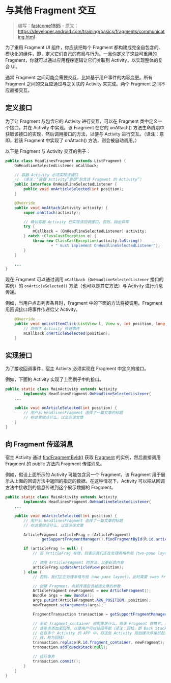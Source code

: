 # 与其他 Fragment 交互

> 编写：[fastcome1985] - 原文：<https://developer.android.com/training/basics/fragments/communicating.html>

为了重用 Fragment UI 组件，你应该把每个 Fragment 都构建成完全自包含的、模块化的组件，即，定义它们自己的布局与行为。一旦你定义了这些可重用的 Fragment，你就可以通过应用程序逻辑让它们关联到 Activity，以实现整体的复合 UI。

通常 Fragment 之间可能会需要交互，比如基于用户事件的内容变更。所有 Fragment 之间的交互应通过与之关联的 Activity 来完成。两个 Fragment 之间不应直接交互。

## 定义接口

为了让 Fragment 与包含它的 Activity 进行交互，可以在 Fragment 类中定义一个接口，并在 Activity 中实现。该 Fragment 在它的 onAttach() 方法生命周期中获取该接口的实现，然后调用接口的方法，以便与 Activity 进行交互。（译注：意即，若该 Fragment 中实现了 onAttach() 方法，则会被自动调用。）

以下是 Fragment 与 Activity 交互的例子：

```java
public class HeadlinesFragment extends ListFragment {
    OnHeadlineSelectedListener mCallback;

    // 容器 Activity 必须实现该接口
    // （译注：“容器 Activity”意即“包含该 Fragment 的 Activity”）
    public interface OnHeadlineSelectedListener {
        public void onArticleSelected(int position);
    }

    @Override
    public void onAttach(Activity activity) {
        super.onAttach(activity);

        // 确认容器 Activity 已实现该回调接口。否则，抛出异常
        try {
            mCallback = (OnHeadlineSelectedListener) activity;
        } catch (ClassCastException e) {
            throw new ClassCastException(activity.toString()
                    + " must implement OnHeadlineSelectedListener");
        }
    }

    ...
}
```

现在 Fragment 可以通过调用 `mCallback`（`OnHeadlineSelectedListener` 接口的实例）的 `onArticleSelected()` 方法（也可以是其它方法）与 Activity 进行消息传递。

例如，当用户点击列表条目时，Fragment 中的下面的方法将被调用。Fragment 用回调接口将事件传递给父 Activity。

```java
    @Override
    public void onListItemClick(ListView l, View v, int position, long id) {
        // 向宿主 Activity 传送事件
        mCallback.onArticleSelected(position);
    }
```

## 实现接口

为了接收回调事件，宿主 Activity 必须实现在 Fragment 中定义的接口。

例如，下面的 Activity 实现了上面例子中的接口。

```java
public static class MainActivity extends Activity
        implements HeadlinesFragment.OnHeadlineSelectedListener{
    ...

    public void onArticleSelected(int position) {
        // 用户从 HeadlinesFragment 选择了一篇文章的标题
        // 在这里做点什么，以显示该文章
    }
}
```

## 向 Fragment 传递消息

宿主 Activity 通过 [findFragmentById()] 获取 [Fragment] 的实例，然后直接调用 Fragment 的 public 方法向 Fragment 传递消息。

例如，假设上面所示的 Activity 可能包含另一个 Fragment，该 Fragment 用于展示从上面的回调方法中返回的指定的数据。在这种情况下，Activity 可以把从回调方法中接收到的信息传递到这个展示数据的 Fragment。

```java
public static class MainActivity extends Activity
        implements HeadlinesFragment.OnHeadlineSelectedListener{
    ...

    public void onArticleSelected(int position) {
        // 用户从 HeadlinesFragment 选择了一篇文章的标题
        // 在这里做点什么，以显示该文章

        ArticleFragment articleFrag = (ArticleFragment)
                getSupportFragmentManager().findFragmentById(R.id.article_fragment);

        if (articleFrag != null) {
            // 若 articleFrag 有效，则表示我们正在处理两格布局（two-pane layout）……

            // 调用 ArticleFragment 的方法，以更新其内容
            articleFrag.updateArticleView(position);
        } else {
            // 否则，我们正在处理单格布局（one-pane layout）。此时需要 swap frags...

            // 创建 Fragment，向其传递包含被选文章的参数
            ArticleFragment newFragment = new ArticleFragment();
            Bundle args = new Bundle();
            args.putInt(ArticleFragment.ARG_POSITION, position);
            newFragment.setArguments(args);

            FragmentTransaction transaction = getSupportFragmentManager().beginTransaction();

            // 无论 fragment_container 视图里是什么，用该 Fragment 替换它。并将
            // 该事务添加至回栈，以便用户可以往回导航（译注：回栈，即 Back Stack。
            // 在有多个 Activity 的 APP 中，将这些 Activity 按创建次序组织起来的
            // 栈，称为回栈）
            transaction.replace(R.id.fragment_container, newFragment);
            transaction.addToBackStack(null);

            // 执行事务
            transaction.commit();
        }
    }
}
```


[fastcome1985]: https://github.com/fastcome1985

[findFragmentById()]: http://developer.android.com/reference/android/support/v4/app/FragmentManager.html#findFragmentById(int)
[Fragment]: http://developer.android.com/reference/android/support/v4/app/Fragment.html
